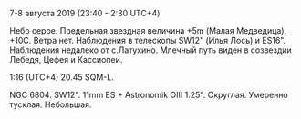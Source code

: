 7-8 августа 2019 (23:40 - 2:30 UTC+4)

Небо серое. Предельная звездная величина +5m (Малая Медведица). +10С. Ветра нет. Наблюдения в телескопы SW12" (Илья Лось) и ES16". Наблюдения недалеко от с.Латухино. Млечный путь виден в созвездии Лебедя, Цефея и Кассиопеи.

1:16 (UTC+4) 20.45 SQM-L.

NGC 6804. SW12". 11mm ES + Astronomik OIII 1.25". Округлая. Умеренно тусклая. Небольшая.